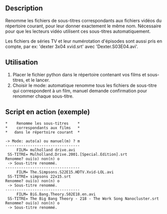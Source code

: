 Description
-----------

Renomme les fichiers de sous-titres correspondants aux
fichiers vidéos du répertoire courant, pour leur donner
exactement le même nom. Nécessaire pour que les lecteurs
vidéo utilisent ces sous-titres automatiquement.

Les fichiers de séries TV et leur numérotation d'épisodes
sont aussi pris en compte, par ex: 'dexter 3x04 xvid.srt'
avec 'Dexter.S03E04.avi'.


Utilisation
-----------

1. Placer le fichier python dans le répertoire contenant
   vos films et sous-titres, et le lancer.
2. Choisir le mode: automatique renomme tous les fichiers
   de sous-titre qui correspondent à un film, manuel demande
   confirmation pour renommer chaque sous-titre.


Script en action (exemple)
--------------------------

    *    Renomme les sous-titres    *
    *    correspondants aux films   *
    *   dans le répertoire courant  *

    -> Mode: auto(a) ou manuel(m) ? m
    ---------------------------------
         FILM= mulholland drive.avi
     SS-TITRE= Mulholland.Drive.2001.[Special.Edition].srt
    Renomme? oui(o) non(n) o
     -> Sous-titre renommé.
    ---------------------------------
         FILM= The.Simpsons.S22E15.HDTV.Xvid-LOL.avi
     SS-TITRE= simpsons 22x15.srt
    Renomme? oui(o) non(n) o
     -> Sous-titre renommé.
    ---------------------------------
         FILM= BiG.Bang.Theory.S02E18.en.avi
     SS-TITRE= The Big Bang Theory - 218 - The Work Song Nanocluster.srt
    Renomme? oui(o) non(n) o
     -> Sous-titre renommé.
